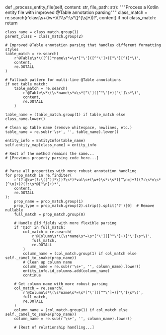 def _process_entity_file(self, content: str, file_path: str):
    """Process a Kotlin entity file with improved @Table annotation parsing"""
    class_match = re.search(r'class\s+(\w+)(?:\s*:\s*([^{\s]+))?', content)
    if not class_match:
        return
        
    class_name = class_match.group(1)
    parent_class = class_match.group(2)
    
    # Improved @Table annotation parsing that handles different formatting styles
    table_match = re.search(
        r'@Table\s*\([^)]*name\s*=\s*["\']([^"\']+)["\'][^)]*\)',
        content,
        re.DOTALL
    )
    
    # Fallback pattern for multi-line @Table annotations
    if not table_match:
        table_match = re.search(
            r'@Table\s*\(\s*name\s*=\s*["\']([^"\']+)["\']\s*\)',
            content,
            re.DOTALL
        )
    
    table_name = (table_match.group(1) if table_match else class_name.lower()
    
    # Clean up table name (remove whitespace, newlines, etc.)
    table_name = re.sub(r'\s+', '', table_name).lower()
    
    entity_info = EntityInfo(table_name)
    self.entity_map[class_name] = entity_info

    # Rest of the method remains the same...
    # [Previous property parsing code here...]


    # Parse all properties with more robust annotation handling
    for prop_match in re.finditer(
        r'(?:@\w+(?:\([^)]*\))?\s*)*val\s+(\w+)\s*:\s*([^\n=]+?)(?:\s*=\s*[^\n]+)?(?:\s*@[^\n]+)*',
        content,
        re.DOTALL
    ):
        prop_name = prop_match.group(1)
        prop_type = prop_match.group(2).strip().split('?')[0]  # Remove nullable
        full_match = prop_match.group(0)
        
        # Handle @Id fields with more flexible parsing
        if '@Id' in full_match:
            col_match = re.search(
                r'@Column\s*\(\s*name\s*=\s*["\']([^"\']+)["\']\s*\)',
                full_match,
                re.DOTALL
            )
            column_name = (col_match.group(1) if col_match else self._camel_to_snake(prop_name))
            # Clean up column name
            column_name = re.sub(r'\s+', '', column_name).lower()
            entity_info.id_columns.add(column_name)
            continue
        
        # Get column name with more robust parsing
        col_match = re.search(
            r'@Column\s*\(\s*name\s*=\s*["\']([^"\']+)["\']\s*\)',
            full_match,
            re.DOTALL
        )
        column_name = (col_match.group(1) if col_match else self._camel_to_snake(prop_name))
        column_name = re.sub(r'\s+', '', column_name).lower()
        
        # [Rest of relationship handling...]
